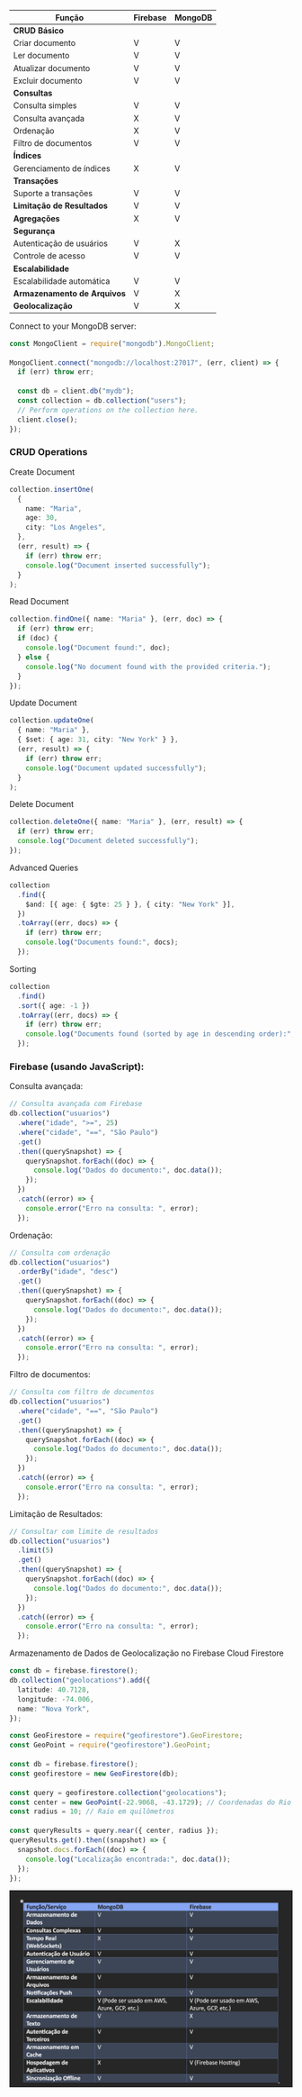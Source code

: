 | Função                        | Firebase | MongoDB |
| ----------------------------- | -------- | ------- |
| **CRUD Básico**               |          |         |
| Criar documento               | V        | V       |
| Ler documento                 | V        | V       |
| Atualizar documento           | V        | V       |
| Excluir documento             | V        | V       |
| **Consultas**                 |          |         |
| Consulta simples              | V        | V       |
| Consulta avançada             | X        | V       |
| Ordenação                     | X        | V       |
| Filtro de documentos          | V        | V       |
| **Índices**                   |          |         |
| Gerenciamento de índices      | X        | V       |
| **Transações**                |          |         |
| Suporte a transações          | V        | V       |
| **Limitação de Resultados**   | V        | V       |
| **Agregações**                | X        | V       |
| **Segurança**                 |          |         |
| Autenticação de usuários      | V        | X       |
| Controle de acesso            | V        | V       |
| **Escalabilidade**            |          |         |
| Escalabilidade automática     | V        | V       |
| **Armazenamento de Arquivos** | V        | X       |
| **Geolocalização**            | V        | X       |

Connect to your MongoDB server:

```typescript
const MongoClient = require("mongodb").MongoClient;

MongoClient.connect("mongodb://localhost:27017", (err, client) => {
  if (err) throw err;

  const db = client.db("mydb");
  const collection = db.collection("users");
  // Perform operations on the collection here.
  client.close();
});
```

### CRUD Operations

Create Document

```typescript
collection.insertOne(
  {
    name: "Maria",
    age: 30,
    city: "Los Angeles",
  },
  (err, result) => {
    if (err) throw err;
    console.log("Document inserted successfully");
  }
);
```

Read Document

```typescript
collection.findOne({ name: "Maria" }, (err, doc) => {
  if (err) throw err;
  if (doc) {
    console.log("Document found:", doc);
  } else {
    console.log("No document found with the provided criteria.");
  }
});
```

Update Document

```typescript
collection.updateOne(
  { name: "Maria" },
  { $set: { age: 31, city: "New York" } },
  (err, result) => {
    if (err) throw err;
    console.log("Document updated successfully");
  }
);
```

Delete Document

```typescript
collection.deleteOne({ name: "Maria" }, (err, result) => {
  if (err) throw err;
  console.log("Document deleted successfully");
});
```

Advanced Queries

```typescript
collection
  .find({
    $and: [{ age: { $gte: 25 } }, { city: "New York" }],
  })
  .toArray((err, docs) => {
    if (err) throw err;
    console.log("Documents found:", docs);
  });
```

Sorting

```typescript
collection
  .find()
  .sort({ age: -1 })
  .toArray((err, docs) => {
    if (err) throw err;
    console.log("Documents found (sorted by age in descending order):", docs);
  });
```

### Firebase (usando JavaScript):

Consulta avançada:

```JavaScript
// Consulta avançada com Firebase
db.collection("usuarios")
  .where("idade", ">=", 25)
  .where("cidade", "==", "São Paulo")
  .get()
  .then((querySnapshot) => {
    querySnapshot.forEach((doc) => {
      console.log("Dados do documento:", doc.data());
    });
  })
  .catch((error) => {
    console.error("Erro na consulta: ", error);
  });

```

Ordenação:

```typescript
// Consulta com ordenação
db.collection("usuarios")
  .orderBy("idade", "desc")
  .get()
  .then((querySnapshot) => {
    querySnapshot.forEach((doc) => {
      console.log("Dados do documento:", doc.data());
    });
  })
  .catch((error) => {
    console.error("Erro na consulta: ", error);
  });
```

Filtro de documentos:

```typescript
// Consulta com filtro de documentos
db.collection("usuarios")
  .where("cidade", "==", "São Paulo")
  .get()
  .then((querySnapshot) => {
    querySnapshot.forEach((doc) => {
      console.log("Dados do documento:", doc.data());
    });
  })
  .catch((error) => {
    console.error("Erro na consulta: ", error);
  });
```

Limitação de Resultados:

```typescript
// Consultar com limite de resultados
db.collection("usuarios")
  .limit(5)
  .get()
  .then((querySnapshot) => {
    querySnapshot.forEach((doc) => {
      console.log("Dados do documento:", doc.data());
    });
  })
  .catch((error) => {
    console.error("Erro na consulta: ", error);
  });
```

Armazenamento de Dados de Geolocalização no Firebase Cloud Firestore

```typescript
const db = firebase.firestore();
db.collection("geolocations").add({
  latitude: 40.7128,
  longitude: -74.006,
  name: "Nova York",
});
```

```typescript
const GeoFirestore = require("geofirestore").GeoFirestore;
const GeoPoint = require("geofirestore").GeoPoint;

const db = firebase.firestore();
const geofirestore = new GeoFirestore(db);

const query = geofirestore.collection("geolocations");
const center = new GeoPoint(-22.9068, -43.1729); // Coordenadas do Rio de Janeiro
const radius = 10; // Raio em quilômetros

const queryResults = query.near({ center, radius });
queryResults.get().then((snapshot) => {
  snapshot.docs.forEach((doc) => {
    console.log("Localização encontrada:", doc.data());
  });
});
```

![Alt text](image.png)
